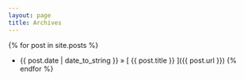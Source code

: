 ```yaml
---
layout: page
title: Archives
---
```



{% for post in site.posts %}
  * {{ post.date | date_to_string }} &raquo; [ {{ post.title }} ]({{ post.url }})
{% endfor %}

